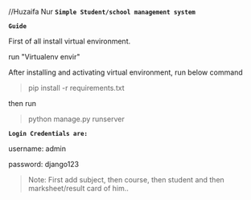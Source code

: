 //Huzaifa Nur
**`Simple Student/school management system`**

**`Guide`**

First of all install virtual environment. 

run "Virtualenv  envir"


After installing and activating virtual environment, run below command

>pip install -r requirements.txt

then run
> python manage.py runserver


**`Login Credentials are: `**

username: admin

password: django123


> Note: First add subject, then course, then student and then marksheet/result card of him..

